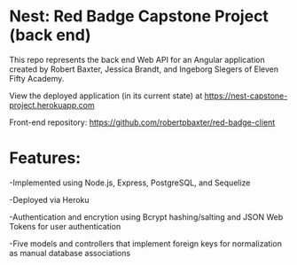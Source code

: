 # Nest: Red Badge Capstone Project (back end)

This repo represents the back end Web API for an Angular application created by Robert Baxter, Jessica Brandt, and Ingeborg Slegers of Eleven Fifty Academy.

View the deployed application (in its current state) at <a href="https://nest-capstone-project.herokuapp.com">https://nest-capstone-project.herokuapp.com</a>

Front-end repository: <a href="https://github.com/robertpbaxter/red-badge-client">https://github.com/robertpbaxter/red-badge-client</a>

# Features:

-Implemented using Node.js, Express, PostgreSQL, and Sequelize

-Deployed via Heroku

-Authentication and encrytion using Bcrypt hashing/salting and JSON Web Tokens for user authentication

-Five models and controllers that implement foreign keys for normalization as manual database associations
